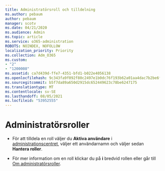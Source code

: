 ```yaml
---
title: Administratörsroll och tilldelning
ms.author: pebaum
author: pebaum
manager: scotv
ms.date: 04/21/2020
ms.audience: Admin
ms.topic: article
ms.service: o365-administration
ROBOTS: NOINDEX, NOFOLLOW
localization_priority: Priority
ms.collection: Adm_O365
ms.custom:
- "2"
- "1200008"
ms.assetid: ca7d439d-ffe7-4351-bfd1-b022e4056138
ms.openlocfilehash: 9c343fa9f092f80c2497e1b0dc76f193b62a01aa4dac7b2be6f1c916e611abbb
ms.sourcegitcommit: b5f7da89a650d2915dc652449623c78be6247175
ms.translationtype: MT
ms.contentlocale: sv-SE
ms.lasthandoff: 08/05/2021
ms.locfileid: "53952555"
---
```

# <a name="admin-roles"></a>Administratörsroller

- För att tilldela en roll väljer du **Aktiva användare** i [administrationscentret](https://admin.microsoft.com/Adminportal/Home#/users), väljer ett användarnamn och väljer sedan  **Hantera roller**.

- För mer information om en roll klickar du på **i** bredvid rollen eller går till [Om administratörsroller](https://docs.microsoft.com/microsoft-365/admin/add-users/about-admin-roles).